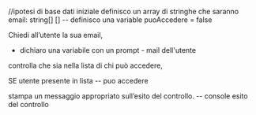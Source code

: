 //ipotesi di base dati iniziale
definisco un array di stringhe che saranno email: string[]
[]
-- definisco una variable puoAccedere = false

Chiedi all’utente la sua email,

- dichiaro una variabile con un prompt - mail dell'utente

controlla che sia nella lista di chi può accedere,

SE utente presente in lista
-- puo accedere

stampa un messaggio appropriato sull’esito del controllo.
-- console esito del controllo
